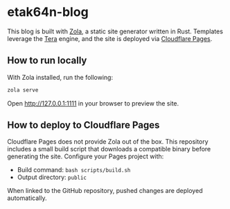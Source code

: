 # etak64n-blog

This blog is built with [Zola](https://www.getzola.org/), a static site generator written in Rust. Templates leverage the [Tera](https://tera.netlify.app/) engine, and the site is deployed via [Cloudflare Pages](https://pages.cloudflare.com/).

## How to run locally
With Zola installed, run the following:

```bash
zola serve
```

Open <http://127.0.0.1:1111> in your browser to preview the site.

## How to deploy to Cloudflare Pages
Cloudflare Pages does not provide Zola out of the box. This repository includes a
small build script that downloads a compatible binary before generating the
site. Configure your Pages project with:

- Build command: `bash scripts/build.sh`
- Output directory: `public`

When linked to the GitHub repository, pushed changes are deployed automatically.
